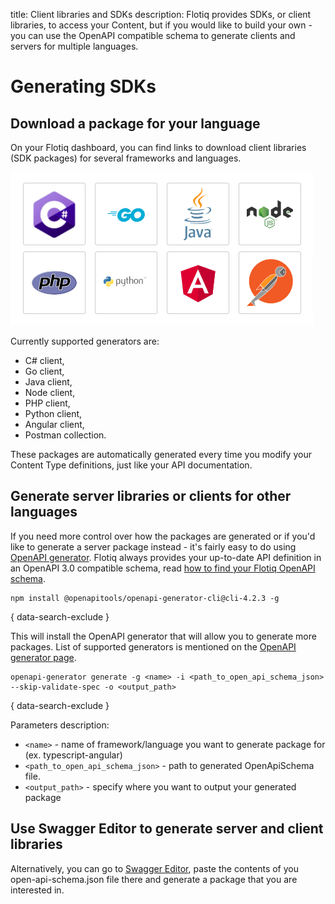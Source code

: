 title: Client libraries and SDKs
description: Flotiq provides SDKs, or client libraries, to access your Content, but if you would like to build your own - you can use the OpenAPI compatible schema to generate clients and servers for multiple languages.

# Generating SDKs

## Download a package for your language

On your Flotiq dashboard, you can find links to download client libraries (SDK packages) for several frameworks and languages.

![Available frameworks and languages](images/frameworkslogos.png)

Currently supported generators are:

* C# client,
* Go client,
* Java client,
* Node client,
* PHP client,
* Python client,
* Angular client,
* Postman collection.
 
These packages are automatically generated every time you modify your Content Type definitions, just like your API documentation.

## Generate server libraries or clients for other languages

If you need more control over how the packages are generated or if you'd like to generate a server package instead - it's fairly easy to do using [OpenAPI generator](https://openapi-generator.tech).
Flotiq always provides your up-to-date API definition in an OpenAPI 3.0 compatible schema, read [how to find your Flotiq OpenAPI schema](../open-api-schema/). 


``` shell
npm install @openapitools/openapi-generator-cli@cli-4.2.3 -g
```
{ data-search-exclude }


This will install the OpenAPI generator that will allow you to generate more packages. List of supported generators is mentioned on the [OpenAPI generator page](https://openapi-generator.tech/docs/generators).

```
openapi-generator generate -g <name> -i <path_to_open_api_schema_json> --skip-validate-spec -o <output_path>
```
{ data-search-exclude }

Parameters description:

* `<name>` - name of framework/language you want to generate package for (ex. typescript-angular)
* `<path_to_open_api_schema_json>` - path to generated OpenApiSchema file.
* `<output_path>` - specify where you want to output your generated package   

## Use Swagger Editor to generate server and client libraries

Alternatively, you can go to [Swagger Editor](https://editor.swagger.io), paste the contents of you open-api-schema.json file there and generate a package that you are interested in.
